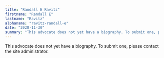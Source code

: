 ```yaml
---
title: "Randall E Ravitz"
firstname: "Randall E"
lastname: "Ravitz"
alphaname: "ravitz-randall-e"
date: "2020-11-30"
summary: "This advocate does not yet have a biography. To submit one, please contact the site administrator."
---
```

This advocate does not yet have a biography. To submit one, please contact the site administrator.

